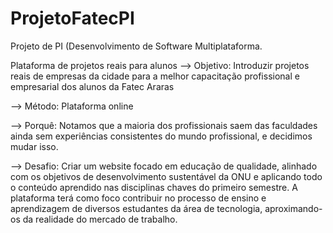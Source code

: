 # ProjetoFatecPI

Projeto de PI (Desenvolvimento de Software Multiplataforma.

Plataforma de projetos reais para alunos
--> Objetivo:
Introduzir projetos reais de empresas da cidade para a melhor capacitação profissional e empresarial dos alunos da Fatec Araras

--> Método:
Plataforma online

--> Porquê:
Notamos que a maioria dos profissionais saem das faculdades ainda sem experiências consistentes do mundo profissional, e decidimos mudar isso.

--> Desafio:
Criar um website focado em educação de qualidade, alinhado com os objetivos de desenvolvimento sustentável da ONU e aplicando todo o conteúdo aprendido nas disciplinas chaves do primeiro semestre. A plataforma terá como foco contribuir no processo de ensino e aprendizagem de diversos estudantes da área de tecnologia, aproximando-os da realidade do mercado de trabalho. 